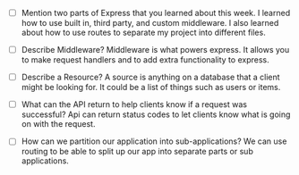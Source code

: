 - [ ] Mention two parts of Express that you learned about this week.
    I learned how to use built in, third party, and custom middleware. I also learned about how to use routes to separate my project into different files.

- [ ] Describe Middleware?
    Middleware is what powers express. It allows you to make request handlers and to add extra functionality to express. 

- [ ] Describe a Resource?
    A source is anything on a database that a client might be looking for. It could be a list of things such as users or items.

- [ ] What can the API return to help clients know if a request was successful?
    Api can return status codes to let clients know what is going on with the request.

- [ ] How can we partition our application into sub-applications?
    We can use routing to be able to split up our app into separate parts or sub applications. 
